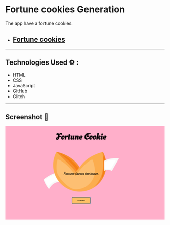 # Fortune cookies Generation

The app have a fortune cookies.

- ## [Fortune cookies](https://fortune-cookie-generation.glitch.me)

---

## Technologies Used ⚙️ :

- HTML
- CSS
- JavaScript
- GitHub
- Glitch

---

## Screenshot 📸

![Example 1](./style/screen.png)
